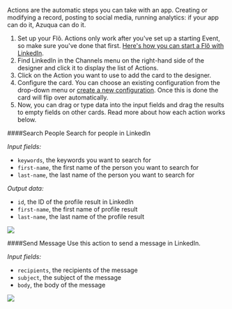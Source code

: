 Actions are the automatic steps you can take with an app. Creating or modifying a record, posting to social media, running analytics: if your app can do it, Azuqua can do it. 

1. Set up your Fl&otilde;. Actions only work after you've set up a starting Event, so make sure you've done that first. [Here's how you can start a Fl&otilde; with LinkedIn]().
2. Find LinkedIn in the Channels menu on the right-hand side of the designer and click it to display the list of Actions.
3. Click on the Action you want to use to add the card to the designer. 
4. Configure the card. You can choose an existing configuration from the drop-down menu or [create a new configuration](). Once this is done the card will flip over automatically. 
5. Now, you can drag or type data into the input fields and drag the results to empty fields on other cards. Read more about how each action works below.

####Search People
Search for people in LinkedIn

*Input fields:*

* `keywords`, the keywords you want to search for
* `first-name`, the first name of the person you want to search for
* `last-name`, the last name of the person you want to search for 

*Output data:*

* `id`, the ID of the profile result in LinkedIn
* `first-name`, the first name of profile result
* `last-name`, the last name of the profile result

<div>
    <div style="width: 60%; float: left; margin-right: 10px">
    </div>
    <div style="width: 30%, float: left">
    	<img src="https://s3.amazonaws.com/azuqua_static/help-center/Channels/linkedin/linkedin-action-1.png"></img>
    </div>
</div>

####Send Message
Use this action to send a message in LinkedIn.

*Input fields:*

* `recipients`, the recipients of the message
* `subject`, the subject of the message
* `body`, the body of the message

<div>
    <div style="width: 60%; float: left; margin-right: 10px">
    </div>
    <div style="width: 30%, float: left">
    	<img src="https://s3.amazonaws.com/azuqua_static/help-center/Channels/linkedin/linkedin-action-2.png"></img>
    </div>
</div>